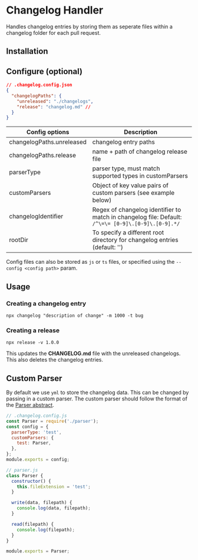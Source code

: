 # Changelog Handler

Handles changelog entries by storing them as seperate files within a changelog folder for each pull request.

## Installation

## Configure (optional)

```json
// .changelog.config.json
{
  "changelogPaths": {
    "unreleased": "./changelogs",
    "release": "changelog.md" //
  }
}
```

| Config options            | Description                                                                                        |
| ------------------------- | -------------------------------------------------------------------------------------------------- |
| changelogPaths.unreleased | changelog entry paths                                                                              |
| changelogPaths.release    | name + path of changelog release file                                                              |
| parserType                | parser type, must match supported types in customParsers                                           |
| customParsers             | Object of key value pairs of custom parsers (see example below)                                    |
| changelogIdentifier       | Regex of changelog identifier to match in changelog file: Default: `/^\=\= [0-9]\.[0-9]\.[0-9].*/` |
| rootDir                   | To specify a different root directory for changelog entries (default: '')                          |

Config files can also be stored as `js` or `ts` files, or specified using the `--config <config path>` param.

## Usage

### Creating a changelog entry

`npx changelog "description of change" -m 1000 -t bug`

### Creating a release

`npx release -v 1.0.0`

This updates the **CHANGELOG.md** file with the unreleased changelogs.
This also deletes the changelog entries.

## Custom Parser

By default we use `yml` to store the changelog data. This can be changed by passing in a custom parser.
The custom parser should follow the format of the [Parser abstract](./src/parsers/Parser.ts).

```js
// .changelog.config.js
const Parser = require('./parser');
const config = {
  parserType: 'test',
  customParsers: {
    test: Parser,
  },
};
module.exports = config;

// parser.js
class Parser {
  constructor() {
    this.fileExtension = 'test';
  }

  write(data, filepath) {
    console.log(data, filepath);
  }

  read(filepath) {
    console.log(filepath);
  }
}

module.exports = Parser;
```
